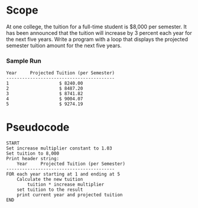 # Scope
At one college, the tuition for a full-time student is $8,000 per semester. It has been announced that the tuition will increase by 3 percent each year for the next five years. Write a program with a loop that displays the projected semester tuition amount for the next five years.


### Sample Run

    Year	 Projected Tuition (per Semester)
    -----------------------------------------
    1 	                $ 8240.00
    2 	                $ 8487.20
    3 	                $ 8741.82
    4 	                $ 9004.07
    5 	                $ 9274.19

# Pseudocode
    START
    Set increase multiplier constant to 1.03
    Set tuition to 8,000
    Print header string:
        Year	 Projected Tuition (per Semester)
    -----------------------------------------
    FOR each year starting at 1 and ending at 5
        Calculate the new tuition
            tuition * increase multiplier
        set tuition to the result
        print current year and projected tuition
    END
